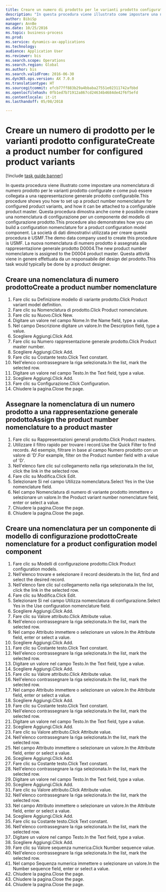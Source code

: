 ```yaml
--- 
title: Creare un numero di prodotto per le varianti prodotto configurate
description: "In questa procedura viene illustrato come impostare una nomenclatura di numero prodotto per le varianti prodotto configurate e come può essere collegata a una rappresentazione generale prodotto configurabile."
author: BibiSp
manager: AnnBe
ms.date: 10/25/2016
ms.topic: business-process
ms.prod: 
ms.service: dynamics-ax-applications
ms.technology: 
audience: Application User
ms.reviewer: bis
ms.search.scope: Operations
ms.search.region: Global
ms.author: bis
ms.search.validFrom: 2016-06-30
ms.dyn365.ops.version: AX 7.0.0
ms.translationtype: HT
ms.sourcegitcommit: efcb77ff883b29a4bbaba27551e02311742afbbd
ms.openlocfilehash: 0fb1ed7b71912a867cd24634b4684de42f6f5efd
ms.contentlocale: it-it
ms.lasthandoff: 05/08/2018

---
```

# <a name="create-a-product-number-for-configured-product-variants"></a><span data-ttu-id="5334c-103">Creare un numero di prodotto per le varianti prodotto configurate</span><span class="sxs-lookup"><span data-stu-id="5334c-103">Create a product number for configured product variants</span></span>

[!include [task guide banner](../../includes/task-guide-banner.md)]

<span data-ttu-id="5334c-104">In questa procedura viene illustrato come impostare una nomenclatura di numero prodotto per le varianti prodotto configurate e come può essere collegata a una rappresentazione generale prodotto configurabile.</span><span class="sxs-lookup"><span data-stu-id="5334c-104">This procedure shows you how to set up a product number nomenclature for configured product variants, and how it can be attached to a configurable product master.</span></span> <span data-ttu-id="5334c-105">Questa procedura dimostra anche come è possibile creare una nomenclatura di configurazione per un componente del modello di configurazione prodotto.</span><span class="sxs-lookup"><span data-stu-id="5334c-105">This procedure also demonstrates how you can build a configuration nomenclature for a product configuration model component.</span></span> <span data-ttu-id="5334c-106">La società di dati dimostrativi utilizzata per creare questa procedura è USMF.</span><span class="sxs-lookup"><span data-stu-id="5334c-106">The demo data company used to create this procedure is USMF.</span></span> <span data-ttu-id="5334c-107">La nuova nomenclatura di numero prodotto è assegnata alla rappresentazione generale prodotto D0004.</span><span class="sxs-lookup"><span data-stu-id="5334c-107">The new product number nomenclature is assigned to the D0004 product master.</span></span> <span data-ttu-id="5334c-108">Questa attività viene in genere effettuata da un responsabile del design del prodotto.</span><span class="sxs-lookup"><span data-stu-id="5334c-108">This task would typically be done by a product designer.</span></span>


## <a name="create-a-product-number-nomenclature"></a><span data-ttu-id="5334c-109">Creare una nomenclatura di numero prodotto</span><span class="sxs-lookup"><span data-stu-id="5334c-109">Create a product number nomenclature</span></span>
1. <span data-ttu-id="5334c-110">Fare clic su Definizione modello di variante prodotto.</span><span class="sxs-lookup"><span data-stu-id="5334c-110">Click Product variant model definition.</span></span>
2. <span data-ttu-id="5334c-111">Fare clic su Nomenclatura di prodotto.</span><span class="sxs-lookup"><span data-stu-id="5334c-111">Click Product nomenclature.</span></span>
3. <span data-ttu-id="5334c-112">Fare clic su Nuovo.</span><span class="sxs-lookup"><span data-stu-id="5334c-112">Click New.</span></span>
4. <span data-ttu-id="5334c-113">Digitare un valore nel campo Nome.</span><span class="sxs-lookup"><span data-stu-id="5334c-113">In the Name field, type a value.</span></span>
5. <span data-ttu-id="5334c-114">Nel campo Descrizione digitare un valore.</span><span class="sxs-lookup"><span data-stu-id="5334c-114">In the Description field, type a value.</span></span>
6. <span data-ttu-id="5334c-115">Scegliere Aggiungi.</span><span class="sxs-lookup"><span data-stu-id="5334c-115">Click Add.</span></span>
7. <span data-ttu-id="5334c-116">Fare clic su Numero rappresentazione generale prodotto.</span><span class="sxs-lookup"><span data-stu-id="5334c-116">Click Product master number.</span></span>
8. <span data-ttu-id="5334c-117">Scegliere Aggiungi.</span><span class="sxs-lookup"><span data-stu-id="5334c-117">Click Add.</span></span>
9. <span data-ttu-id="5334c-118">Fare clic su Costante testo.</span><span class="sxs-lookup"><span data-stu-id="5334c-118">Click Text constant.</span></span>
10. <span data-ttu-id="5334c-119">Nell'elenco contrassegnare la riga selezionata.</span><span class="sxs-lookup"><span data-stu-id="5334c-119">In the list, mark the selected row.</span></span>
11. <span data-ttu-id="5334c-120">Digitare un valore nel campo Testo.</span><span class="sxs-lookup"><span data-stu-id="5334c-120">In the Text field, type a value.</span></span>
12. <span data-ttu-id="5334c-121">Scegliere Aggiungi.</span><span class="sxs-lookup"><span data-stu-id="5334c-121">Click Add.</span></span>
13. <span data-ttu-id="5334c-122">Fare clic su Configurazione.</span><span class="sxs-lookup"><span data-stu-id="5334c-122">Click Configuration.</span></span>
14. <span data-ttu-id="5334c-123">Chiudere la pagina.</span><span class="sxs-lookup"><span data-stu-id="5334c-123">Close the page.</span></span>

## <a name="assign-the-product-number-nomenclature-to-a-product-master"></a><span data-ttu-id="5334c-124">Assegnare la nomenclatura di un numero prodotto a una rappresentazione generale prodotto</span><span class="sxs-lookup"><span data-stu-id="5334c-124">Assign the product number nomenclature to a product master</span></span>
1. <span data-ttu-id="5334c-125">Fare clic su Rappresentazioni generali prodotto.</span><span class="sxs-lookup"><span data-stu-id="5334c-125">Click Product masters.</span></span>
2. <span data-ttu-id="5334c-126">Utilizzare il filtro rapido per trovare i record.</span><span class="sxs-lookup"><span data-stu-id="5334c-126">Use the Quick Filter to find records.</span></span> <span data-ttu-id="5334c-127">Ad esempio, filtrare in base al campo Numero prodotto con un valore di 'D'.</span><span class="sxs-lookup"><span data-stu-id="5334c-127">For example, filter on the Product number field with a value of 'D'.</span></span>
3. <span data-ttu-id="5334c-128">Nell'elenco fare clic sul collegamento nella riga selezionata.</span><span class="sxs-lookup"><span data-stu-id="5334c-128">In the list, click the link in the selected row.</span></span>
4. <span data-ttu-id="5334c-129">Fare clic su Modifica.</span><span class="sxs-lookup"><span data-stu-id="5334c-129">Click Edit.</span></span>
5. <span data-ttu-id="5334c-130">Selezionare Sì nel campo Utilizza nomenclatura.</span><span class="sxs-lookup"><span data-stu-id="5334c-130">Select Yes in the Use nomenclature field.</span></span>
6. <span data-ttu-id="5334c-131">Nel campo Nomenclatura di numero di variante prodotto immettere o selezionare un valore.</span><span class="sxs-lookup"><span data-stu-id="5334c-131">In the Product variant number nomenclature field, enter or select a value.</span></span>
7. <span data-ttu-id="5334c-132">Chiudere la pagina.</span><span class="sxs-lookup"><span data-stu-id="5334c-132">Close the page.</span></span>
8. <span data-ttu-id="5334c-133">Chiudere la pagina.</span><span class="sxs-lookup"><span data-stu-id="5334c-133">Close the page.</span></span>

## <a name="create-nomenclature-for-a-product-configuration-model-component"></a><span data-ttu-id="5334c-134">Creare una nomenclatura per un componente di modello di configurazione prodotto</span><span class="sxs-lookup"><span data-stu-id="5334c-134">Create nomenclature for a product configuration model component</span></span>
1. <span data-ttu-id="5334c-135">Fare clic su Modelli di configurazione prodotto.</span><span class="sxs-lookup"><span data-stu-id="5334c-135">Click Product configuration models.</span></span>
2. <span data-ttu-id="5334c-136">Nell'elenco trovare e selezionare il record desiderato.</span><span class="sxs-lookup"><span data-stu-id="5334c-136">In the list, find and select the desired record.</span></span>
3. <span data-ttu-id="5334c-137">Nell'elenco fare clic sul collegamento nella riga selezionata.</span><span class="sxs-lookup"><span data-stu-id="5334c-137">In the list, click the link in the selected row.</span></span>
4. <span data-ttu-id="5334c-138">Fare clic su Modifica.</span><span class="sxs-lookup"><span data-stu-id="5334c-138">Click Edit.</span></span>
5. <span data-ttu-id="5334c-139">Selezionare Sì nel campo Utilizza nomenclatura di configurazione.</span><span class="sxs-lookup"><span data-stu-id="5334c-139">Select Yes in the Use configuration nomenclature field.</span></span>
6. <span data-ttu-id="5334c-140">Scegliere Aggiungi.</span><span class="sxs-lookup"><span data-stu-id="5334c-140">Click Add.</span></span>
7. <span data-ttu-id="5334c-141">Fare clic su Valore attributo.</span><span class="sxs-lookup"><span data-stu-id="5334c-141">Click Attribute value.</span></span>
8. <span data-ttu-id="5334c-142">Nell'elenco contrassegnare la riga selezionata.</span><span class="sxs-lookup"><span data-stu-id="5334c-142">In the list, mark the selected row.</span></span>
9. <span data-ttu-id="5334c-143">Nel campo Attributo immettere o selezionare un valore.</span><span class="sxs-lookup"><span data-stu-id="5334c-143">In the Attribute field, enter or select a value.</span></span>
10. <span data-ttu-id="5334c-144">Scegliere Aggiungi.</span><span class="sxs-lookup"><span data-stu-id="5334c-144">Click Add.</span></span>
11. <span data-ttu-id="5334c-145">Fare clic su Costante testo.</span><span class="sxs-lookup"><span data-stu-id="5334c-145">Click Text constant.</span></span>
12. <span data-ttu-id="5334c-146">Nell'elenco contrassegnare la riga selezionata.</span><span class="sxs-lookup"><span data-stu-id="5334c-146">In the list, mark the selected row.</span></span>
13. <span data-ttu-id="5334c-147">Digitare un valore nel campo Testo.</span><span class="sxs-lookup"><span data-stu-id="5334c-147">In the Text field, type a value.</span></span>
14. <span data-ttu-id="5334c-148">Scegliere Aggiungi.</span><span class="sxs-lookup"><span data-stu-id="5334c-148">Click Add.</span></span>
15. <span data-ttu-id="5334c-149">Fare clic su Valore attributo.</span><span class="sxs-lookup"><span data-stu-id="5334c-149">Click Attribute value.</span></span>
16. <span data-ttu-id="5334c-150">Nell'elenco contrassegnare la riga selezionata.</span><span class="sxs-lookup"><span data-stu-id="5334c-150">In the list, mark the selected row.</span></span>
17. <span data-ttu-id="5334c-151">Nel campo Attributo immettere o selezionare un valore.</span><span class="sxs-lookup"><span data-stu-id="5334c-151">In the Attribute field, enter or select a value.</span></span>
18. <span data-ttu-id="5334c-152">Scegliere Aggiungi.</span><span class="sxs-lookup"><span data-stu-id="5334c-152">Click Add.</span></span>
19. <span data-ttu-id="5334c-153">Fare clic su Costante testo.</span><span class="sxs-lookup"><span data-stu-id="5334c-153">Click Text constant.</span></span>
20. <span data-ttu-id="5334c-154">Nell'elenco contrassegnare la riga selezionata.</span><span class="sxs-lookup"><span data-stu-id="5334c-154">In the list, mark the selected row.</span></span>
21. <span data-ttu-id="5334c-155">Digitare un valore nel campo Testo.</span><span class="sxs-lookup"><span data-stu-id="5334c-155">In the Text field, type a value.</span></span>
22. <span data-ttu-id="5334c-156">Scegliere Aggiungi.</span><span class="sxs-lookup"><span data-stu-id="5334c-156">Click Add.</span></span>
23. <span data-ttu-id="5334c-157">Fare clic su Valore attributo.</span><span class="sxs-lookup"><span data-stu-id="5334c-157">Click Attribute value.</span></span>
24. <span data-ttu-id="5334c-158">Nell'elenco contrassegnare la riga selezionata.</span><span class="sxs-lookup"><span data-stu-id="5334c-158">In the list, mark the selected row.</span></span>
25. <span data-ttu-id="5334c-159">Nel campo Attributo immettere o selezionare un valore.</span><span class="sxs-lookup"><span data-stu-id="5334c-159">In the Attribute field, enter or select a value.</span></span>
26. <span data-ttu-id="5334c-160">Scegliere Aggiungi.</span><span class="sxs-lookup"><span data-stu-id="5334c-160">Click Add.</span></span>
27. <span data-ttu-id="5334c-161">Fare clic su Costante testo.</span><span class="sxs-lookup"><span data-stu-id="5334c-161">Click Text constant.</span></span>
28. <span data-ttu-id="5334c-162">Nell'elenco contrassegnare la riga selezionata.</span><span class="sxs-lookup"><span data-stu-id="5334c-162">In the list, mark the selected row.</span></span>
29. <span data-ttu-id="5334c-163">Digitare un valore nel campo Testo.</span><span class="sxs-lookup"><span data-stu-id="5334c-163">In the Text field, type a value.</span></span>
30. <span data-ttu-id="5334c-164">Scegliere Aggiungi.</span><span class="sxs-lookup"><span data-stu-id="5334c-164">Click Add.</span></span>
31. <span data-ttu-id="5334c-165">Fare clic su Valore attributo.</span><span class="sxs-lookup"><span data-stu-id="5334c-165">Click Attribute value.</span></span>
32. <span data-ttu-id="5334c-166">Nell'elenco contrassegnare la riga selezionata.</span><span class="sxs-lookup"><span data-stu-id="5334c-166">In the list, mark the selected row.</span></span>
33. <span data-ttu-id="5334c-167">Nel campo Attributo immettere o selezionare un valore.</span><span class="sxs-lookup"><span data-stu-id="5334c-167">In the Attribute field, enter or select a value.</span></span>
34. <span data-ttu-id="5334c-168">Scegliere Aggiungi.</span><span class="sxs-lookup"><span data-stu-id="5334c-168">Click Add.</span></span>
35. <span data-ttu-id="5334c-169">Fare clic su Costante testo.</span><span class="sxs-lookup"><span data-stu-id="5334c-169">Click Text constant.</span></span>
36. <span data-ttu-id="5334c-170">Nell'elenco contrassegnare la riga selezionata.</span><span class="sxs-lookup"><span data-stu-id="5334c-170">In the list, mark the selected row.</span></span>
37. <span data-ttu-id="5334c-171">Digitare un valore nel campo Testo.</span><span class="sxs-lookup"><span data-stu-id="5334c-171">In the Text field, type a value.</span></span>
38. <span data-ttu-id="5334c-172">Scegliere Aggiungi.</span><span class="sxs-lookup"><span data-stu-id="5334c-172">Click Add.</span></span>
39. <span data-ttu-id="5334c-173">Fare clic su Valore sequenza numerica.</span><span class="sxs-lookup"><span data-stu-id="5334c-173">Click Number sequence value.</span></span>
40. <span data-ttu-id="5334c-174">Nell'elenco contrassegnare la riga selezionata.</span><span class="sxs-lookup"><span data-stu-id="5334c-174">In the list, mark the selected row.</span></span>
41. <span data-ttu-id="5334c-175">Nel campo Sequenza numerica immettere o selezionare un valore.</span><span class="sxs-lookup"><span data-stu-id="5334c-175">In the Number sequence field, enter or select a value.</span></span>
42. <span data-ttu-id="5334c-176">Chiudere la pagina.</span><span class="sxs-lookup"><span data-stu-id="5334c-176">Close the page.</span></span>
43. <span data-ttu-id="5334c-177">Chiudere la pagina.</span><span class="sxs-lookup"><span data-stu-id="5334c-177">Close the page.</span></span>
44. <span data-ttu-id="5334c-178">Chiudere la pagina.</span><span class="sxs-lookup"><span data-stu-id="5334c-178">Close the page.</span></span>


